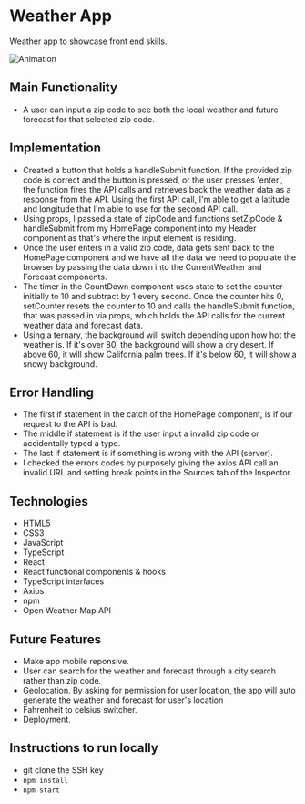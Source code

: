 # Weather App

Weather app to showcase front end skills.

![Animation](https://user-images.githubusercontent.com/80491609/162902167-1363869f-93b7-42a1-8d10-a8c7943c9160.gif)

## Main Functionality
- A user can input a zip code to see both the local weather and future forecast for that selected zip code.

## Implementation
- Created a button that holds a handleSubmit function. If the provided zip code is correct and the button is pressed, or the user presses 'enter', the function fires the API calls and retrieves back the weather data as a response from the API. Using the first API call, I'm able to get a latitude and longitude that I'm able to use for the second API call.
- Using props, I passed a state of zipCode and functions setZipCode & handleSubmit from my HomePage component into my Header component as that's where the input element is residing.
- Once the user enters in a valid zip code, data gets sent back to the HomePage component and we have all the data we need to populate the browser by passing the data down into the CurrentWeather and Forecast components.
- The timer in the CountDown component uses state to set the counter initially to 10 and subtract by 1 every second. Once the counter hits 0, setCounter resets the counter to 10 and calls the handleSubmit function, that was passed in via props, which holds the API calls for the current weather data and forecast data.
- Using a ternary, the background will switch depending upon how hot the weather is. If it's over 80, the background will show a dry desert. If above 60, it will show California palm trees. If it's below 60, it will show a snowy background.

## Error Handling
- The first if statement in the catch of the HomePage component, is if our request to the API is bad.
- The middle if statement is if the user input a invalid zip code or accidentally typed a typo.
- The last if statement is if something is wrong with the API (server).
- I checked the errors codes by purposely giving the axios API call an invalid URL and setting break points in the Sources tab of the Inspector.

## Technologies
- HTML5
- CSS3
- JavaScript
- TypeScript
- React
- React functional components & hooks
- TypeScript interfaces
- Axios
- npm
- Open Weather Map API

## Future Features
- Make app mobile reponsive.
- User can search for the weather and forecast through a city search rather than zip code.
- Geolocation. By asking for permission for user location, the app will auto generate the weather and forecast for user's location
- Fahrenheit to celsius switcher.
- Deployment. 

## Instructions to run locally
- git clone the SSH key
- ```npm install```
- ```npm start```
